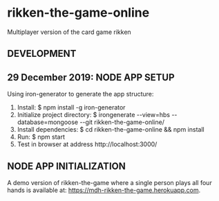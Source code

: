 # rikken-the-game-online
Multiplayer version of the card game rikken

DEVELOPMENT
-----------
  29 December 2019:
  NODE APP SETUP
  --------------
  Using iron-generator to generate the app structure: 
  1. Install: $ npm install -g iron-generator
  2. Initialize project directory: $ irongenerate --view=hbs --database=mongoose --git rikken-the-game-online/
  3. Install dependencies: $ cd rikken-the-game-online && npm install
  4. Run: $ npm start
  5. Test in browser at address http://localhost:3000/

  NODE APP INITIALIZATION
  -----------------------
  A demo version of rikken-the-game where a single person plays all four hands is available at: https://mdh-rikken-the-game.herokuapp.com.
  



